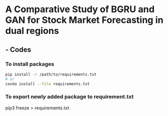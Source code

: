 # A Comparative Study of BGRU and GAN for Stock Market Forecasting in dual regions
## - Codes

### To install packages
```bash
pip install -r /path/to/requirements.txt
# or
conda install --file requirements.txt
```

### To export newly added package to requirement.txt
pip3 freeze > requirements.txt
###